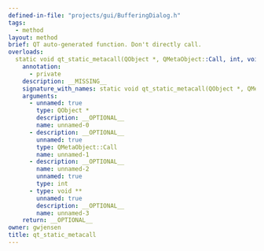 ```yaml
---
defined-in-file: "projects/gui/BufferingDialog.h"
tags:
  - method
layout: method
brief: QT auto-generated function. Don't directly call.
overloads:
  static void qt_static_metacall(QObject *, QMetaObject::Call, int, void **):
    annotation:
      - private
    description: __MISSING__
    signature_with_names: static void qt_static_metacall(QObject *, QMetaObject::Call, int, void **)
    arguments:
      - unnamed: true
        type: QObject *
        description: __OPTIONAL__
        name: unnamed-0
      - description: __OPTIONAL__
        unnamed: true
        type: QMetaObject::Call
        name: unnamed-1
      - description: __OPTIONAL__
        name: unnamed-2
        unnamed: true
        type: int
      - type: void **
        unnamed: true
        description: __OPTIONAL__
        name: unnamed-3
    return: __OPTIONAL__
owner: gwjensen
title: qt_static_metacall
---
```


